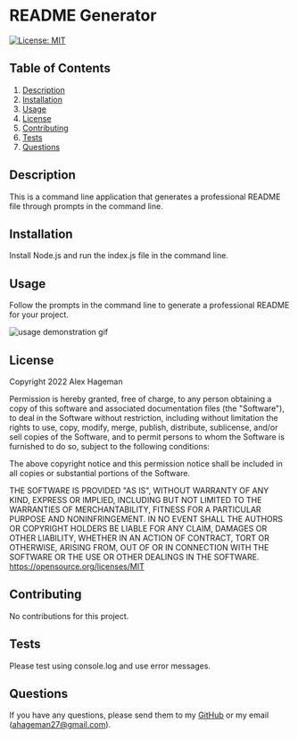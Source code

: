 # README Generator
  [![License: MIT](https://img.shields.io/badge/License-MIT-yellow.svg)](https://opensource.org/licenses/MIT)
  ## Table of Contents
  1. [Description](#description)
  2. [Installation](#installation)
  3. [Usage](#usage)
  4. [License](#license)
  5. [Contributing](#contributing)
  6. [Tests](#tests)
  7. [Questions](#questions)

  ## Description
  This is a command line application that generates a professional README file through prompts in the command line.

  ## Installation
  Install Node.js and run the index.js file in the command line.

  ## Usage
  Follow the prompts in the command line to generate a professional README for your project.

  ![usage demonstration gif](./images/Module%2010%20Challenge%20README%20Generator.gif)

  ## License
  Copyright 2022 Alex Hageman

Permission is hereby granted, free of charge, to any person obtaining a copy of this software and associated documentation files (the "Software"), to deal in the Software without restriction, including without limitation the rights to use, copy, modify, merge, publish, distribute, sublicense, and/or sell copies of the Software, and to permit persons to whom the Software is furnished to do so, subject to the following conditions:

The above copyright notice and this permission notice shall be included in all copies or substantial portions of the Software.

THE SOFTWARE IS PROVIDED "AS IS", WITHOUT WARRANTY OF ANY KIND, EXPRESS OR IMPLIED, INCLUDING BUT NOT LIMITED TO THE WARRANTIES OF MERCHANTABILITY, FITNESS FOR A PARTICULAR PURPOSE AND NONINFRINGEMENT. IN NO EVENT SHALL THE AUTHORS OR COPYRIGHT HOLDERS BE LIABLE FOR ANY CLAIM, DAMAGES OR OTHER LIABILITY, WHETHER IN AN ACTION OF CONTRACT, TORT OR OTHERWISE, ARISING FROM, OUT OF OR IN CONNECTION WITH THE SOFTWARE OR THE USE OR OTHER DEALINGS IN THE SOFTWARE.
  https://opensource.org/licenses/MIT

  ## Contributing
  No contributions for this project.

  ## Tests
  Please test using console.log and use error messages.

  ## Questions
  If you have any questions, please send them to my [GitHub](https://github.com/ahageman27) or my email (ahageman27@gmail.com).

